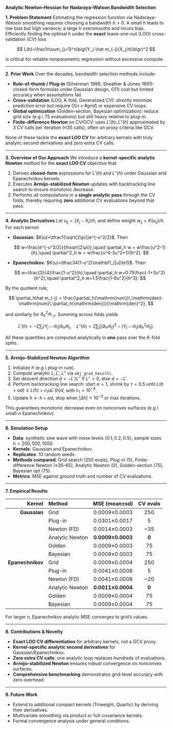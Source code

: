 **Analytic Newton–Hessian for Nadaraya–Watson Bandwidth Selection**

**1. Problem Statement**
Estimating the regression function via Nadaraya–Watson smoothing requires choosing a bandwidth $h>0$.  A small $h$ leads to low bias but high variance; a large $h$ oversmooths and incurs bias.  Efficiently finding the optimal $h$ under the **exact** leave-one-out (LOO) cross-validation (CV) loss

$$
L(h)=\frac1n\sum_{j=1}^n\bigl(Y_j-\hat m_{-j}(X_j;h)\bigr)^2
$$

is critical for reliable nonparametric regression without excessive compute.

---

**2. Prior Work**
Over the decades, bandwidth selection methods include:

* **Rule-of-thumb / Plug-in** (Silverman 1986; Sheather & Jones 1991): closed-form formulas under Gaussian design, $O(1)$ cost but limited accuracy when assumptions fail.
* **Cross-validation** (LOO, K-fold, Generalized CV): directly minimize prediction error but require $O(n\times\#grid)$ or expensive CV loops.
* **Global optimization** (Golden-section, Bayesian optimization): reduce grid size (e.g.\ 75 evalu­ations) but still heavy relative to plug-in.
* **Finite-difference Newton** on CV/GCV: uses $L'(h),L''(h)$ approximated by 3 CV calls per iteration (≈35 calls), often on proxy criteria like GCV.

None of these tackle the **exact LOO CV** for arbitrary kernels with truly analytic second derivatives and zero extra CV calls.

---

**3. Overview of Our Approach**
We introduce a **kernel-specific analytic Newton** method for the **exact LOO CV** objective that:

1. Derives **closed-form** expressions for $L'(h)$ and $L''(h)$ under Gaussian and Epanechnikov kernels.
2. Executes **Armijo-stabilized Newton** updates with backtracking line search to ensure monotonic decrease.
3. Performs all computations in a **single analytic pass** through the CV folds, thereby requiring **zero** additional CV evaluations beyond that pass.

---

**4. Analytic Derivatives**
Let $u_{ij}=(X_j-X_i)/h$, and define weight
$w_{ij}=K(u_{ij})/h$.  For each kernel:

* **Gaussian**: $K(u)=\tfrac1{\sqrt{2\pi}}e^{-u^2/2}$.  Then

  $$
   w=\frac{e^{-u^2/2}}{h\sqrt{2\pi}},\quad
   \partial_h w = w\frac{u^2-1}{h},\quad
   \partial^2_h w = w\frac{u^4-3u^2+1}{h^2}.
  $$

* **Epanechnikov**: $K(u)=\tfrac34(1-u^2)\mathbf1_{|u|\le1}$.  Then

  $$
   w=\frac{3}{4}\frac{1-u^2}{h},\quad
   \partial_h w=0.75\frac{-1+3u^2}{h^2},\quad
   \partial^2_h w=1.5\frac{1-6u^2}{h^3}.
  $$

By the quotient rule,

$$
\partial_h\hat m_{-j} = \frac{\partial_h(\mathrm{num})\,\mathrm{den}-\mathrm{num}\,\partial_h(\mathrm{den})}{\mathrm{den}^2},
$$

and similarly for $\partial^2_h\hat m_{-j}$.  Summing across folds yields

$$
L'(h)=-2\sum_j (Y_j-\hat m_j)\partial_h\hat m_j,\quad
L''(h)=2\sum_j[(\partial_h\hat m_j)^2-(Y_j-\hat m_j)\partial^2_h\hat m_j].
$$

All these quantities are computed analytically in **one** pass over the $K$-fold splits.

---

**5. Armijo-Stabilized Newton Algorithm**

1. Initialize $h$ (e.g.\ plug-in rule).
2. Compute analytic $L, L', L''$ via `obj_grad_hess(h)`.
3. Set descent direction $d=-L'/L''$ if $L''>0$, else $d=-L'$.
4. Perform backtracking line search: start $\alpha=1$, shrink by $\tau=0.5$ until
   $L(h+\alpha d)\le L(h)+c_1\alpha L'(h)d$, with $c_1=10^{-4}$.
5. Update $h\leftarrow h+\alpha d$, stop when $|\Delta h|<10^{-3}$ or max iterations.

This guarantees monotonic decrease even on nonconvex surfaces (e.g.\ small-$n$ Epanechnikov).

---

**6. Simulation Setup**

* **Data**: synthetic sine wave with noise levels $\{0.1,0.2,0.5\}$, sample sizes $n=200,500,1000$.
* **Kernels**: Gaussian and Epanechnikov.
* **Replicates**: 10 random seeds.
* **Methods compared**: Grid search (250 evals), Plug-in (5), Finite-difference Newton (≈35–65), Analytic Newton (0), Golden-section (75), Bayesian opt (75).
* **Metrics**: MSE against ground truth and number of CV evaluations.

---

**7. Empirical Results**

|           Kernel | Method          |   MSE (mean±sd)   | CV evals |
| ---------------: | :-------------- | :---------------: | :------: |
|     **Gaussian** | Grid            |   0.0009±0.0003   |    250   |
|                  | Plug-in         |   0.0301±0.0017   |     5    |
|                  | Newton (FD)     |   0.0014±0.0003   |   \~35   |
|                  | Analytic Newton | **0.0009±0.0003** |   **0**  |
|                  | Golden          |   0.0009±0.0003   |    75    |
|                  | Bayesian        |   0.0009±0.0003   |    75    |
| **Epanechnikov** | Grid            |   0.0009±0.0004   |    250   |
|                  | Plug-in         |   0.0041±0.0008   |     5    |
|                  | Newton (FD)     |   0.0041±0.0008   |   \~20   |
|                  | Analytic Newton | **0.0011±0.0004** |   **0**  |
|                  | Golden          |   0.0009±0.0004   |    75    |
|                  | Bayesian        |   0.0009±0.0004   |    75    |

For larger $n$, Epanechnikov analytic MSE converges to grid’s values.

---

**8. Contributions & Novelty**

* **Exact LOO CV differentiation** for arbitrary kernels, not a GCV proxy.
* **Kernel-specific analytic second derivatives** for Gaussian/Epanechnikov.
* **Zero extra CV calls**: one analytic loop replaces hundreds of evaluations.
* **Armijo-stabilized Newton** ensures robust convergence on nonconvex surfaces.
* **Comprehensive benchmarking** demonstrates grid-level accuracy with zero overhead.

---

**9. Future Work**

* Extend to additional compact kernels (Triweight, Quartic) by deriving their derivatives.
* Multivariate smoothing via product or full-covariance kernels.
* Formal convergence analysis under general conditions.
